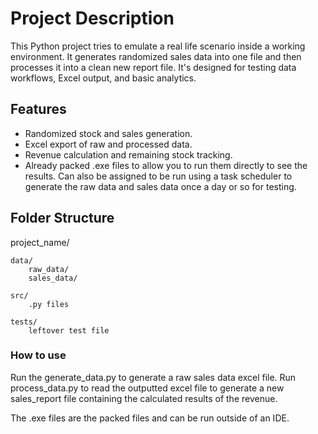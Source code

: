 # Project Description

This Python project tries to emulate a real life scenario inside a working environment. It generates randomized sales data into one file and then processes it into a clean new report file. It's designed for testing data workflows, Excel output, and basic analytics.

## Features
- Randomized stock and sales generation.
- Excel export of raw and processed data.
- Revenue calculation and remaining stock tracking.
- Already packed .exe files to allow you to run them
  directly to see the results. Can also be assigned
  to be run using a task scheduler to generate the
  raw data and sales data once a day or so for testing.

## Folder Structure
project_name/

    data/
        raw_data/
        sales_data/

    src/
        .py files
    
    tests/
        leftover test file
    
### How to use
Run the generate_data.py to generate a raw sales data excel file.
Run process_data.py to read the outputted excel file to generate
a new sales_report file containing the calculated results of
the revenue.

The .exe files are the packed files and can be run outside of an IDE.

